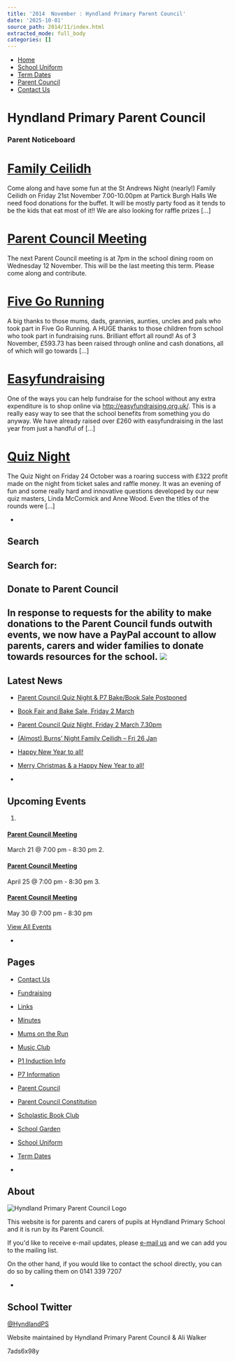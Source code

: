 ```yaml
---
title: '2014  November : Hyndland Primary Parent Council'
date: '2025-10-01'
source_path: 2014/11/index.html
extracted_mode: full_body
categories: []
---
```

- [Home](http://www.hyndlandprimaryparentcouncil.org)
- [School Uniform](school-uniform/)
- [Term Dates](term-dates/)
- [Parent Council](parent-council/)
- [Contact Us](contact-us/)

# Hyndland Primary Parent Council

### Parent Noticeboard

# [Family Ceilidh](/news/family-ceilidh-2/)

Come along and have some fun at the St Andrews Night (nearly!) Family Ceilidh on Friday 21st November 7.00-10.00pm at Partick Burgh Halls We need food donations for the buffet. It will be mostly party food as it tends to be the kids that eat most of it!! We are also looking for raffle prizes […]

# [Parent Council Meeting](/news/parent-council-meeting-4/)

The next Parent Council meeting is at 7pm in the school dining room on Wednesday 12 November. This will be the last meeting this term. Please come along and contribute.

# [Five Go Running](/news/five-go-running-2/)

A big thanks to those mums, dads, grannies, aunties, uncles and pals who took part in Five Go Running. A&nbsp;HUGE thanks to those children from school who took part in fundraising runs. Brilliant effort all round! As of 3 November, £593.73 has been raised through online and cash donations, all of which will go towards […]

# [Easyfundraising](/news/easyfundraising/)

One of the ways you can help fundraise for the school without any extra expenditure is to shop online via http://easyfundraising.org.uk/. This is a really easy way to see that the school benefits from something you do anyway. We have already raised over £260 with easyfundraising in the last year from just a handful of […]

# [Quiz Night](/news/quiz-night-4/)

The Quiz Night on Friday 24 October was a roaring success with £322 profit made on the night from ticket sales and raffle money. It was an evening of fun and some really hard and innovative questions developed by our new quiz masters, Linda McCormick and Anne Wood. Even the titles of the rounds were […]

- 
## Search

Search for:
- 
## Donate to Parent Council

In response to requests for the ability to make donations to the Parent Council funds outwith events, we now have a PayPal account to allow parents, carers and wider families to donate towards resources for the school. [![](https://www.paypalobjects.com/en_US/i/btn/x-click-butcc-donate.gif)](https://www.paypal.com/cgi-bin/webscr?cmd=_s-xclick&hosted_button_id=BW7E8PDGXH45Y)
- 
## Latest News

- [Parent Council Quiz Night & P7 Bake/Book Sale Postponed](/news/parent-council-quiz-night-p7-bake-book-sale-postponed/)
- [Book Fair and Bake Sale, Friday 2 March](/news/book-fair-and-bake-sale-friday-2-march/)
- [Parent Council Quiz Night, Friday 2 March 7.30pm](/news/parent-council-quiz-night-friday-2-march-7-30pm/)
- [(Almost) Burns’ Night Family Ceilidh – Fri 26 Jan](/news/almost-burns-night-family-ceilidh-fri-26-jan/)
- [Happy New Year to all!](/news/happy-new-year-to-all/)
- [Merry Christmas & a Happy New Year to all!](/news/merry-christmas-a-happy-new-year-to-all/)

- 
## Upcoming Events

1. 
#### [Parent Council Meeting](event/parent-council-meeting-17/)

March 21 @ 7:00 pm - 8:30 pm
2. 
#### [Parent Council Meeting](event/parent-council-meeting-18/)

April 25 @ 7:00 pm - 8:30 pm
3. 
#### [Parent Council Meeting](event/parent-council-meeting-19/)

May 30 @ 7:00 pm - 8:30 pm

[View All Events](events/)

- 
## Pages

- [Contact Us](contact-us/)
- [Fundraising](fundraising/)
- [Links](links/)
- [Minutes](minutes-archive/)
- [Mums on the Run](mums-on-the-run/)
- [Music Club](music-club/)
- [P1 Induction Info](p1-induction-info/)
- [P7 Information](p7-information/)
- [Parent Council](parent-council/)
- [Parent Council Constitution](parent-council-constitution/)
- [Scholastic Book Club](scholastic-book-club/)
- [School Garden](school-garden/)
- [School Uniform](school-uniform/)
- [Term Dates](term-dates/)

- 
## About

 ![Hyndland Primary Parent Council Logo](/assets/images/2012/02/logo.gif)

This website is for parents and carers of pupils at Hyndland Primary School and it is run by its Parent Council.

If you'd like to receive e-mail updates, please [e-mail us](mailto:enquiries@hyndlandprimaryparentcouncil.org) and we can add you to the mailing list.

On the other hand, if you would like to contact the school directly, you can do so by calling them on 0141 339 7207

- 
## School Twitter
[@HyndlandPS](https://twitter.com/HyndlandPS)

Website maintained by Hyndland Primary Parent Council & Ali Walker

7ads6x98y
